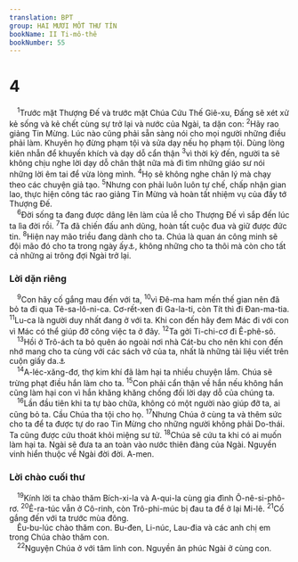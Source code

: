 ```yaml
---
translation: BPT
group: HAI MƯƠI MỐT THƯ TÍN
bookName: II Ti-mô-thê 
bookNumber: 55
---
```


<div class="title"><h1>4</h1></div>
<span class="verse 2ti_4_1"> <sup>1</sup>Trước mặt Thượng Đế và trước mặt Chúa Cứu Thế Giê-xu, Đấng sẽ xét xử kẻ sống và kẻ chết cùng sự trở lại và nước của Ngài, ta dặn con:</span>
<span class="verse 2ti_4_2"><sup>2</sup>Hãy rao giảng Tin Mừng. Lúc nào cũng phải sẵn sàng nói cho mọi người những điều phải làm. Khuyên họ đừng phạm tội và sửa dạy nếu họ phạm tội. Dùng lòng kiên nhẫn để khuyến khích và dạy dỗ cẩn thận</span>
<span class="verse 2ti_4_3"><sup>3</sup>vì thời kỳ đến, người ta sẽ không chịu nghe lời dạy dỗ chân thật nữa mà đi tìm những giáo sư nói những lời êm tai để vừa lòng mình.</span>
<span class="verse 2ti_4_4"><sup>4</sup>Họ sẽ không nghe chân lý mà chạy theo các chuyện giả tạo.</span>
<span class="verse 2ti_4_5"><sup>5</sup>Nhưng con phải luôn luôn tự chế, chấp nhận gian lao, thực hiện công tác rao giảng Tin Mừng và hoàn tất nhiệm vụ của đầy tớ Thượng Đế.<br/></span>
<span class="verse 2ti_4_6"> <sup>6</sup>Đời sống ta đang được dâng lên làm của lễ cho Thượng Đế vì sắp đến lúc ta lìa đời rồi.</span>
<span class="verse 2ti_4_7"><sup>7</sup>Ta đã chiến đấu anh dũng, hoàn tất cuộc đua và giữ được đức tin.</span>
<span class="verse 2ti_4_8"><sup>8</sup>Hiện nay mão triều đang dành cho ta. Chúa là quan án công minh sẽ đội mão đó cho ta trong ngày ấy<a data-toggle="tooltip" data-placement="bottom" title="Ngày mà Chúa Cứu Thế đến để xét xử mọi người đồng thời mang con dân Ngài về ở với Ngài.">⚓</a>, không những cho ta thôi mà còn cho tất cả những ai trông đợi Ngài trở lại.<br/></span>
<div class="title"><h3>Lời dặn riêng</h3></div>
<span class="verse 2ti_4_9"> <sup>9</sup>Con hãy cố gắng mau đến với ta,</span>
<span class="verse 2ti_4_10"><sup>10</sup>vì Đê-ma ham mến thế gian nên đã bỏ ta đi qua Tê-sa-lô-ni-ca. Cơ-rết-xen đi Ga-la-ti, còn Tít thì đi Đan-ma-tia.</span>
<span class="verse 2ti_4_11"><sup>11</sup>Lu-ca là người duy nhất đang ở với ta. Khi con đến hãy đem Mác đi với con vì Mác có thể giúp đỡ công việc ta ở đây.</span>
<span class="verse 2ti_4_12"><sup>12</sup>Ta gởi Ti-chi-cơ đi Ê-phê-sô.<br/></span>
<span class="verse 2ti_4_13"> <sup>13</sup>Hồi ở Trô-ách ta bỏ quên áo ngoài nơi nhà Cát-bu cho nên khi con đến nhớ mang cho ta cùng với các sách vở của ta, nhất là những tài liệu viết trên cuộn giấy da.<a data-toggle="tooltip" data-placement="bottom" title="Một loại giấy viết làm bằng da chiên hay cừu.">⚓</a><br/></span>
<span class="verse 2ti_4_14"> <sup>14</sup>A-léc-xăng-đơ, thợ kim khí đã làm hại ta nhiều chuyện lắm. Chúa sẽ trừng phạt điều hắn làm cho ta.</span>
<span class="verse 2ti_4_15"><sup>15</sup>Con phải cẩn thận về hắn nếu không hắn cũng làm hại con vì hắn khăng khăng chống đối lời dạy dỗ của chúng ta.<br/></span>
<span class="verse 2ti_4_16"> <sup>16</sup>Lần đầu tiên khi ta tự bào chữa, không có một người nào giúp đỡ ta, ai cũng bỏ ta. Cầu Chúa tha tội cho họ.</span>
<span class="verse 2ti_4_17"><sup>17</sup>Nhưng Chúa ở cùng ta và thêm sức cho ta để ta được tự do rao Tin Mừng cho những người không phải Do-thái. Ta cũng được cứu thoát khỏi miệng sư tử.</span>
<span class="verse 2ti_4_18"><sup>18</sup>Chúa sẽ cứu ta khi có ai muốn làm hại ta. Ngài sẽ đưa ta an toàn vào nước thiên đàng của Ngài. Nguyền vinh hiển thuộc về Ngài đời đời. A-men.<br/></span>
<div class="title"><h3>Lời chào cuối thư</h3></div>
<span class="verse 2ti_4_19"> <sup>19</sup>Kính lời ta chào thăm Bích-xi-la và A-qui-la cùng gia đình Ô-nê-si-phô-rơ.</span>
<span class="verse 2ti_4_20"><sup>20</sup>Ê-ra-túc vẫn ở Cô-rinh, còn Trô-phi-múc bị đau ta để ở lại Mi-lê.</span>
<span class="verse 2ti_4_21"><sup>21</sup>Cố gắng đến với ta trước mùa đông.<br/> Êu-bu-lúc chào thăm con. Bu-đen, Li-núc, Lau-đia và các anh chị em trong Chúa chào thăm con.<br/></span>
<span class="verse 2ti_4_22"> <sup>22</sup>Nguyện Chúa ở với tâm linh con. Nguyền ân phúc Ngài ở cùng con.<br/></span>
